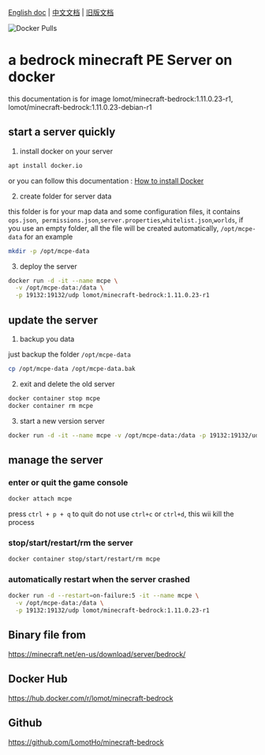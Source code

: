 [English doc]:https://github.com/LomotHo/minecraft-bedrock
[中文文档]:https://github.com/LomotHo/minecraft-bedrock/blob/master/readme_zh.md
[旧版文档]:https://github.com/LomotHo/minecraft-bedrock/blob/master/doc/zh/
[Docker Pulls]:https://img.shields.io/docker/pulls/lomot/minecraft-bedrock.svg
[How to install Docker]:https://docs.docker.com/install/linux/docker-ce/ubuntu/

[English doc] | [中文文档] | [旧版文档]

![Docker Pulls]

# a bedrock minecraft PE Server on docker
this documentation is for image lomot/minecraft-bedrock:1.11.0.23-r1, lomot/minecraft-bedrock:1.11.0.23-debian-r1

## start a server quickly
1. install docker on your server

  ```bash
  apt install docker.io
  ```
  or you can follow this documentation : [How to install Docker]

2. create folder for server data

  this folder is for your map data and some configuration files, it contains ```ops.json```,``` permissions.json```,```server.properties```,```whitelist.json```,```worlds```, if you use an empty folder, all the file will be created automatically, ```/opt/mcpe-data``` for an example

  ```bash
  mkdir -p /opt/mcpe-data
  ```

3. deploy the server

  ```bash
  docker run -d -it --name mcpe \
    -v /opt/mcpe-data:/data \
    -p 19132:19132/udp lomot/minecraft-bedrock:1.11.0.23-r1
  ```

## update the server
1. backup you data

  just backup the folder ```/opt/mcpe-data```

  ```bash
  cp /opt/mcpe-data /opt/mcpe-data.bak
  ```

2. exit and delete the old server

  ```bash
  docker container stop mcpe
  docker container rm mcpe
  ```
3. start a new version server

  ```bash
  docker run -d -it --name mcpe -v /opt/mcpe-data:/data -p 19132:19132/udp lomot/minecraft-bedrock:1.11.0.23-r1
  ```

## manage the server
### enter or quit the game console
```bash
docker attach mcpe
```
press ```ctrl + p + q``` to quit
do not use ```ctrl+c``` or ```ctrl+d```, this wii kill the process

### stop/start/restart/rm the server
```bash
docker container stop/start/restart/rm mcpe
```

### automatically restart when the server crashed
```bash
docker run -d --restart=on-failure:5 -it --name mcpe \
  -v /opt/mcpe-data:/data \
  -p 19132:19132/udp lomot/minecraft-bedrock:1.11.0.23-r1
```

## Binary file from
https://minecraft.net/en-us/download/server/bedrock/

## Docker Hub
https://hub.docker.com/r/lomot/minecraft-bedrock

## Github
https://github.com/LomotHo/minecraft-bedrock
